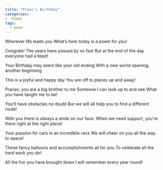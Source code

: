 ```yaml
---
title: "Pranv's Birthday"
categories: 
-  Poems
tags:
  - poem
---
```

Wherever life leads you
What’s here today is a poem for you!

Congrats! The years have passed by so fast
But at the end of the day everyone had a blast!

 Your Birthday may seem like your old ending 
With a new world opening, another beginning 

This is a joyful and happy day
You are off to places up and away!

Pranav, you are a big brother to me
Someone I can look up to and see
What you have taught me to be!

You’ll have obstacles no doubt
But we will all help you to find a different route!

With you there is always a smile on our face.
When we need support, you're there right at the right place!

Your passion for cars in an incredible race
We will cheer on you all the way to space!

These fancy balloons and accomplishments all for you
To celebrate all the hard work you do!

All the fun you have brought down
I will remember every year round!
